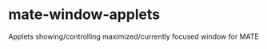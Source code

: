 mate-window-applets
===================

Applets showing/controlling maximized/currently focused window for MATE
